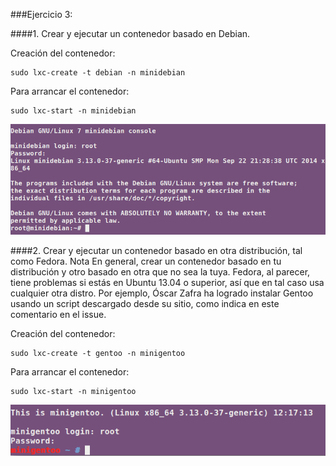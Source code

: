 ###Ejercicio 3:

####1. Crear y ejecutar un contenedor basado en Debian.

Creación del contenedor:

	sudo lxc-create -t debian -n minidebian

Para arrancar el contenedor:

	sudo lxc-start -n minidebian

![](ejercicio3-1.png)

####2. Crear y ejecutar un contenedor basado en otra distribución, tal como Fedora. Nota En general, crear un contenedor basado en tu distribución y otro basado en otra que no sea la tuya. Fedora, al parecer, tiene problemas si estás en Ubuntu 13.04 o superior, así que en tal caso usa cualquier otra distro. Por ejemplo, Óscar Zafra ha logrado instalar Gentoo usando un script descargado desde su sitio, como indica en este comentario en el issue.

Creación del contenedor:

	sudo lxc-create -t gentoo -n minigentoo

Para arrancar el contenedor:

	sudo lxc-start -n minigentoo

![](ejercicio3-2.png)